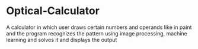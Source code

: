 # Optical-Calculator
A calculator in which user draws certain numbers and operands like in paint and the program recognizes the pattern using image processing, machine learning and solves it and displays the output

